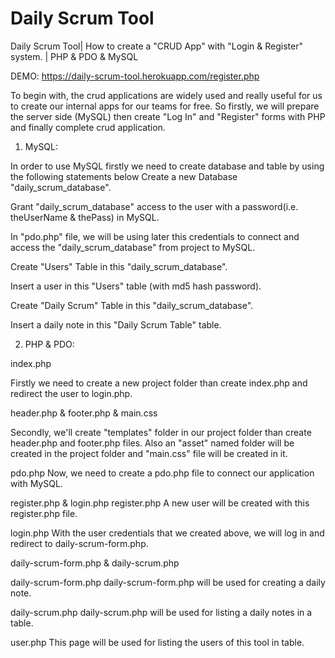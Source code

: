 # Daily Scrum Tool
Daily Scrum Tool| How to create a "CRUD App" with "Login & Register" system. | PHP & PDO & MySQL


DEMO: https://daily-scrum-tool.herokuapp.com/register.php


To begin with, the crud applications are widely used and really useful for us to create our internal apps for our teams for free.
So firstly, we will prepare the server side (MySQL) then create "Log In" and "Register" forms with PHP and finally complete crud application.

1) MySQL:

In order to use MySQL firstly we need to create database and table by using the following statements below
Create a new Database "daily_scrum_database".

Grant "daily_scrum_database" access to the user with a password(i.e. theUserName & thePass) in MySQL.

In "pdo.php" file, we will be using later this credentials to connect and access the "daily_scrum_database" from project to MySQL.

Create "Users"  Table in this "daily_scrum_database".

Insert a user in this "Users" table (with md5 hash password).

Create "Daily Scrum" Table in this "daily_scrum_database".

Insert a daily note in this "Daily Scrum Table" table.

2) PHP & PDO:

index.php

Firstly we need to create a new project folder than create index.php and redirect the user to login.php.

header.php & footer.php & main.css

Secondly, we'll create "templates" folder in our project folder than create header.php and footer.php files. Also an "asset" named folder will be created in the project folder and "main.css" file will be created in it.

pdo.php
Now, we need to create a pdo.php file to connect our application with MySQL.

register.php & login.php
register.php
A new user will be created with this register.php file.

login.php 
With the user credentials that we created above, we will log in and redirect to daily-scrum-form.php.


daily-scrum-form.php & daily-scrum.php

daily-scrum-form.php
daily-scrum-form.php will be used for creating a daily note.

daily-scrum.php
daily-scrum.php will be used for listing a daily notes in a table.

user.php
This page will be used for listing the users of this tool in table.
